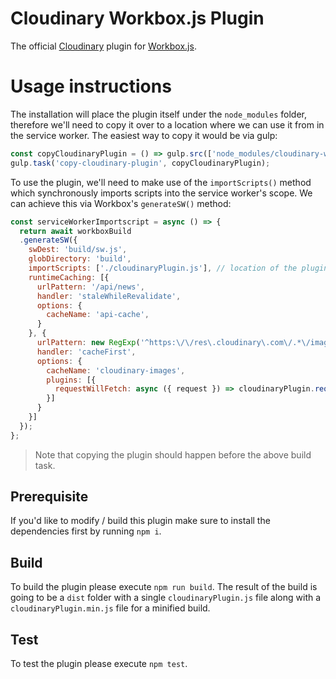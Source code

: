 # Cloudinary Workbox.js Plugin

The official [Cloudinary](http://cloudinary.com) plugin for [Workbox.js](https://developers.google.com/web/tools/workbox/).

# Usage instructions
The installation will place the plugin itself under the `node_modules` folder, therefore we'll need to copy it over to a location where we can use it from in the service worker. The easiest way to copy it would be via gulp:

```javascript
const copyCloudinaryPlugin = () => gulp.src(['node_modules/cloudinary-workbox-plugin/dist/cloudinaryPlugin.js']).pipe(gulp.dest('build'));
gulp.task('copy-cloudinary-plugin', copyCloudinaryPlugin);
```

To use the plugin, we'll need to make use of the `importScripts()` method which synchronously imports scripts into the service worker's scope. We can achieve this via Workbox's `generateSW()` method:

```javascript
const serviceWorkerImportscript = async () => {
  return await workboxBuild
  .generateSW({
    swDest: 'build/sw.js',
    globDirectory: 'build',
    importScripts: ['./cloudinaryPlugin.js'], // location of the plugin
    runtimeCaching: [{
      urlPattern: '/api/news',
      handler: 'staleWhileRevalidate',
      options: {
        cacheName: 'api-cache',
      }
    }, {
      urlPattern: new RegExp('^https:\/\/res\.cloudinary\.com\/.*\/image\/upload\/'),
      handler: 'cacheFirst',
      options: {
        cacheName: 'cloudinary-images',
        plugins: [{
          requestWillFetch: async ({ request }) => cloudinaryPlugin.requestWillFetch(request)
        }]
      }
    }]
  });
};
```

> Note that copying the plugin should happen before the above build task.

## Prerequisite
If you'd like to modify / build this plugin make sure to install the dependencies first by running `npm i`.

## Build
To build the plugin please execute `npm run build`. The result of the build is going to be a `dist` folder with a single `cloudinaryPlugin.js` file along with a `cloudinaryPlugin.min.js` file for a minified build.

## Test
To test the plugin please execute `npm test`.
